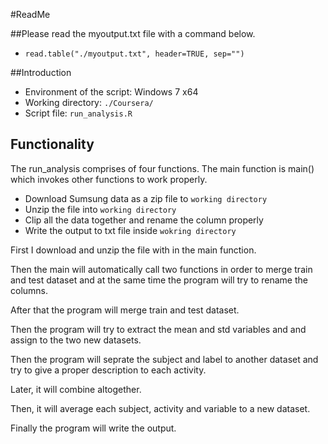 #ReadMe

##Please read the myoutput.txt file with a command below.
* `read.table("./myoutput.txt", header=TRUE, sep="")`

##Introduction
* Environment of the script: Windows 7 x64
* Working directory: `./Coursera/`
* Script file: `run_analysis.R`

## Functionality
The run_analysis comprises of four functions. The main function is main()
which invokes other functions to work properly.

* Download Sumsung data as a zip file to `working directory`
* Unzip the file into `working directory`
* Clip all the data together and rename the column properly
* Write the output to txt file inside `wokring directory`

First I download and unzip the file with in the main function.

Then the main will automatically call two functions in order to merge train 
and test dataset and at the same time the program will try to rename the columns.

After that the program will merge train and test dataset.

Then the program will try to extract the mean and std variables and and assign to
the two new datasets.

Then the program will seprate the subject and label to another dataset and try to
give a proper description to each activity.

Later, it will combine altogether.

Then, it will average each subject, activity and variable to a new dataset.

Finally the program will write the output.